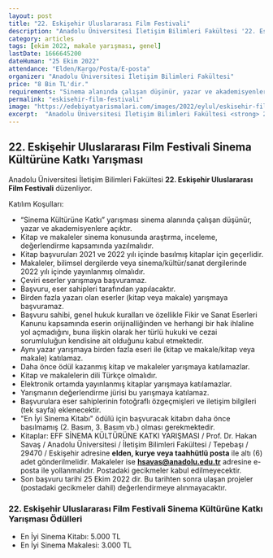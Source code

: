 ```yaml
---
layout: post
title: "22. Eskişehir Uluslararası Film Festivali"
description: "Anadolu Üniversitesi İletişim Bilimleri Fakültesi '22. Eskişehir Uluslararası Film Festivali' düzenliyor."
category: articles
tags: [ekim 2022, makale yarışması, genel]
lastDate: 1666645200
dateHuman: "25 Ekim 2022"
attendance: "Elden/Kargo/Posta/E-posta"
organizer: "Anadolu Üniversitesi İletişim Bilimleri Fakültesi"
price: "8 Bin TL'dir."
requirements: "Sinema alanında çalışan düşünür, yazar ve akademisyenler katılabilir."
permalink: "eskisehir-film-festivali"
image: "https://edebiyatyarismalari.com/images/2022/eylul/eskisehir-film-festivali.jpg"
excerpt:  "Anadolu Üniversitesi İletişim Bilimleri Fakültesi <strong> 22. Eskişehir Uluslararası Film Festivali </strong> düzenliyor."
---
```


## 22. Eskişehir Uluslararası Film Festivali Sinema Kültürüne Katkı Yarışması
Anadolu Üniversitesi İletişim Bilimleri Fakültesi **22. Eskişehir Uluslararası Film Festivali** düzenliyor.  

Katılım Koşulları:
- “Sinema Kültürüne Katkı” yarışması sinema alanında çalışan düşünür, yazar ve akademisyenlere açıktır.
- Kitap ve makaleler sinema konusunda araştırma, inceleme, değerlendirme kapsamında yazılmalıdır.
- Kitap başvuruları 2021 ve 2022 yılı içinde basılmış kitaplar için geçerlidir.
- Makaleler, bilimsel dergilerde veya sinema/kültür/sanat dergilerinde 2022 yılı içinde yayınlanmış olmalıdır.
- Çeviri eserler yarışmaya başvuramaz.
- Başvuru, eser sahipleri tarafından yapılacaktır.
- Birden fazla yazarı olan eserler (kitap veya makale) yarışmaya başvuramaz.
- Başvuru sahibi, genel hukuk kuralları ve özellikle Fikir ve Sanat Eserleri Kanunu kapsamında eserin orijinalliğinden ve herhangi bir hak ihlaline yol açmadığını, buna ilişkin olarak her türlü hukuki ve cezai sorumluluğun kendisine ait olduğunu kabul etmektedir.
- Aynı yazar yarışmaya birden fazla eseri ile (kitap ve makale/kitap veya makale) katılamaz.
- Daha önce ödül kazanmış kitap ve makaleler yarışmaya katılamazlar.
- Kitap ve makalelerin dili Türkçe olmalıdır.
- Elektronik ortamda yayınlanmış kitaplar yarışmaya katılamazlar.
- Yarışmanın değerlendirme jürisi bu yarışmaya katılamaz.
- Başvurulara eser sahiplerinin fotoğraflı özgeçmişleri ve iletişim bilgileri (tek sayfa) eklenecektir.
- "En İyi Sinema Kitabı" ödülü için başvuracak kitabın daha önce basılmamış (2. Basım, 3. Basım vb.) olması gerekmektedir.
- Kitaplar: EFF SİNEMA KÜLTÜRÜNE KATKI YARIŞMASI / Prof. Dr. Hakan Savaş / Anadolu Üniversitesi / İletişim Bilimleri Fakültesi / Tepebaşı / 29470 / Eskişehir adresine **elden, kurye veya taahhütlü posta** ile altı (6) adet gönderilmelidir. Makaleler ise **hsavas@anadolu.edu.tr** adresine e-posta ile yollanmalıdır. Postadaki gecikmeler kabul edilmeyecektir.
- Son başvuru tarihi 25 Ekim 2022 dir. Bu tarihten sonra ulaşan projeler (postadaki gecikmeler dahil) değerlendirmeye alınmayacaktır.


### 22. Eskişehir Uluslararası Film Festivali Sinema Kültürüne Katkı Yarışması Ödülleri
- En İyi Sinema Kitabı: 5.000 TL
- En İyi Sinema Makalesi: 3.000 TL